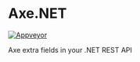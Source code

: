 # Axe.NET

[![Appveyor](https://ci.appveyor.com/api/projects/status/github/Standpoint-Technologies/Axe.NET?branch=master&svg=true)](https://ci.appveyor.com/project/Standpoint-Technologies/axe-net)

Axe extra fields in your .NET REST API
